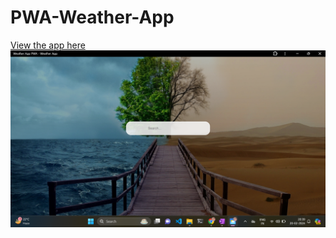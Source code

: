 # PWA-Weather-App

<a href="https://65d4be4c1c6e7ceb28333f47--cool-griffin-42c576.netlify.app/"> View the app here </a>
<img src="https://github.com/sam2611/PWA-Weather-App/blob/main/Screenshot%202024-02-20%20203951.png?raw=true"/>

